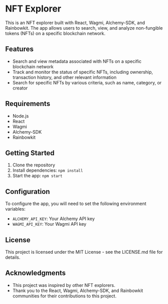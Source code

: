 # NFT Explorer

This is an NFT explorer built with React, Wagmi, Alchemy-SDK, and Rainbowkit. The app allows users to search, view, and analyze non-fungible tokens (NFTs) on a specific blockchain network.

## Features

- Search and view metadata associated with NFTs on a specific blockchain network
- Track and monitor the status of specific NFTs, including ownership, transaction history, and other relevant information
- Search for specific NFTs by various criteria, such as name, category, or creator

## Requirements

- Node.js
- React
- Wagmi
- Alchemy-SDK
- Rainbowkit

## Getting Started

1. Clone the repository
2. Install dependencies: `npm install`
3. Start the app: `npm start`

## Configuration

To configure the app, you will need to set the following environment variables:

- `ALCHEMY_API_KEY`: Your Alchemy API key
- `WAGMI_API_KEY`: Your Wagmi API key

## License

This project is licensed under the MIT License - see the LICENSE.md file for details.

## Acknowledgments

- This project was inspired by other NFT explorers.
- Thank you to the React, Wagmi, Alchemy-SDK, and Rainbowkit communities for their contributions to this project.
